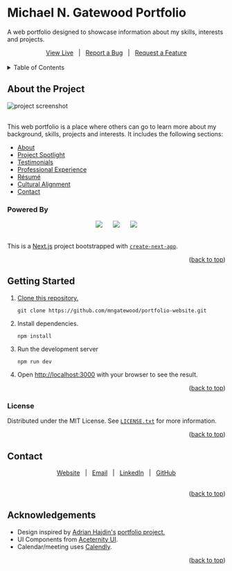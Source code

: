<a id="top"></a>

<!-- Project Overview -->
<h1>Michael N. Gatewood Portfolio</h1>
<p>A web portfolio designed to showcase information about my skills, interests and projects.</p>

<div align="center">
	<a href="https://www.mngatewood.com">View Live</a>
	&nbsp;&nbsp;|&nbsp;&nbsp;
	<a href="https://github.com/mngatewood/portfolio-website/issues/new?labels=bug">Report a Bug</a>
	&nbsp;&nbsp;|&nbsp;&nbsp;
	<a href="https://github.com/mngatewood/portfolio-website/issues/new?labels=feature">Request a Feature</a>
</div>
<br>

<!-- Table of Contents -->
<details>
	<summary>Table of Contents</summary>
	<ol>
		<li><a href="#about">About the Project</a></li>
		<li><a href="#getting-started">Getting Started</a></li>
		<li><a href="#license">License</a></li>
		<li><a href="#contact">Contact</a></li>
		<li><a href="#acknowledgments">Acknowledgments</a></li>
	</ol>
</details>

<!-- About -->
<h2 id="about">About the Project</h2>

<img src="https://www.mngatewood.com/screenshot-portfolio-website-hires.png" alt="project screenshot">
<br>
<br>

<p>This web portfolio is a place where others can go to learn more about my background, skills, projects and interests.  It includes the following sections:</p>

<ul>
	<li><a href="https://www.mngatewood.com/#about">About</a></li>
	<li><a href="https://www.mngatewood.com/#projects">Project Spotlight</a></li>
	<li><a href="https://www.mngatewood.com/#testimonials">Testimonials</a></li>
	<li><a href="https://www.mngatewood.com/#experience">Professional Experience</a></li>
	<li><a href="https://www.mngatewood.com/#resume">Résumé</a></li>
	<li><a href="https://www.mngatewood.com/#alignment">Cultural Alignment</a></li>
	<li><a href="https://www.mngatewood.com/#contact">Contact</a></li>
</ul>

<h3 id="powered-by">Powered By</h3>

<div align="center">
	<img src="https://img.shields.io/badge/next.js-black?style=for-the-badge&logo=nextdotjs" />
	&nbsp;&nbsp;&nbsp;&nbsp;
	<img src="https://img.shields.io/badge/tailwind_css-black?style=for-the-badge&logo=tailwindcss" />
	&nbsp;&nbsp;&nbsp;&nbsp;
	<img src="https://img.shields.io/badge/framer_motion-black?style=for-the-badge&logo=framer" />
</div>
<br>
<p>This is a <a href="https://nextjs.org">Next.js</a> project bootstrapped with <a href="https://nextjs.org/docs/app/api-reference/cli/create-next-app"><code>create-next-app</code></a>.</p>

<p align="right">(<a href="#top">back to top</a>)</p>

<!-- Getting Started -->
<h2 id="getting-started">Getting Started</h2>
<ol>
	<li>
		<p>
			<a href="https://docs.github.com/en/repositories/creating-and-managing-repositories/cloning-a-repository">Clone this repository.</a>
		</p>
		<pre><code>git clone https://github.com/mngatewood/portfolio-website.git</code></pre>
	</li>
	<li>
		<p>Install dependencies.</p>
		<pre><code>npm install</code></pre>
	</li>
	<li>
		<p>Run the development server</p>
		<pre><code>npm run dev</code></pre>
	</li>
	<li>
		<p>Open <a href="http://localhost:3000">http://localhost:3000</a> with your browser to see the result.</p>
	</li>
</ol>

<p align="right">(<a href="#top">back to top</a>)</p>

<h3>License</h3>

<p>Distributed under the MIT License. See <a href="https://github.com/mngatewood/portfolio-website/blob/main/license.txt"><code>LICENSE.txt</code></a> for more information.</p>

<p align="right">(<a href="#top">back to top</a>)</p>

<h2>Contact</h2>

<div align="center">
	<a href="https://www.mngatewood.com">Website</a>
	&nbsp;&nbsp;|&nbsp;&nbsp;
	<a href="mailto:michael@mngatewood.com">Email</a>
	&nbsp;&nbsp;|&nbsp;&nbsp;
	<a href="https://www.linkedin.com/in/mngatewood/">LinkedIn</a>
	&nbsp;&nbsp;|&nbsp;&nbsp;
	<a href="https://github.com/mngatewood">GitHub</a>
</div>
<br>

<p align="right">(<a href="#top">back to top</a>)</p>

<h2>Acknowledgements</h2>

<ul>
	<li>Design inspired by <a href="https://github.com/adrianhajdin/">Adrian Hajdin's</a> <a href="https://github.com/adrianhajdin/portfolio">portfolio project.</a></li>
	<li>UI Components from <a href="https://ui.aceternity.com/">Aceternity UI</a>.</li>
	<li>Calendar/meeting uses <a href="https://calendly.com/">Calendly</a>.</li>
</ul>

<p align="right">(<a href="#top">back to top</a>)</p>

